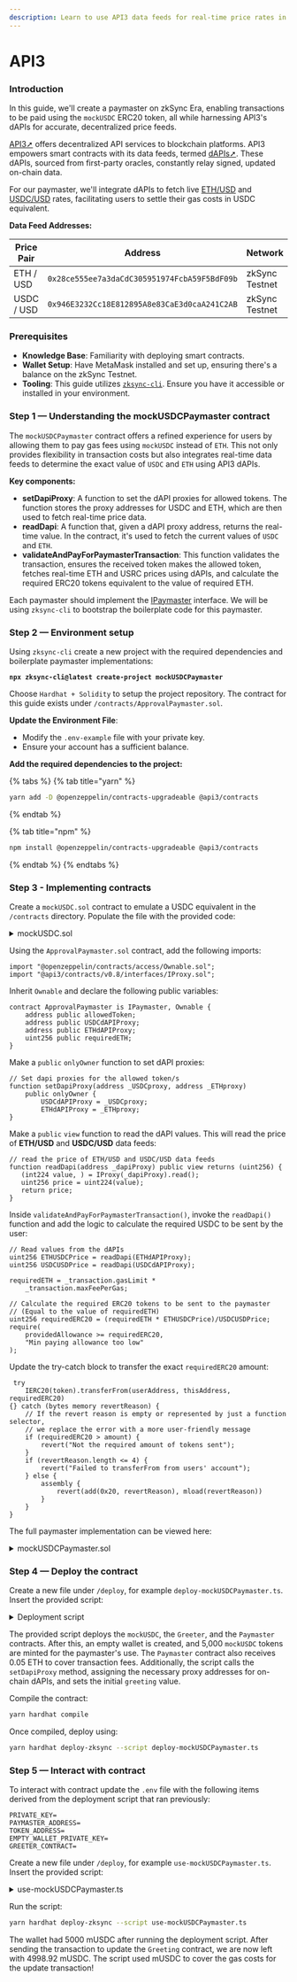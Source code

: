 ```yaml
---
description: Learn to use API3 data feeds for real-time price rates in a paymaster.
---
```


# API3

### Introduction

In this guide, we'll create a paymaster on zkSync Era, enabling transactions to be paid using the `mockUSDC` ERC20 token, all while harnessing API3's dAPIs for accurate, decentralized price feeds.

[API3➚](https://api3.org/) offers decentralized API services to blockchain platforms. API3 empowers smart contracts with its data feeds, termed [dAPIs➚](https://docs.api3.org/guides/dapis/subscribing-self-funded-dapis/). These dAPIs, sourced from first-party oracles, constantly relay signed, updated on-chain data.

For our paymaster, we'll integrate dAPIs to fetch live [ETH/USD](https://market.api3.org/dapis/zksync-goerli-testnet/ETH-USD) and [USDC/USD](https://market.api3.org/dapis/zksync-goerli-testnet/USDC-USD) rates, facilitating users to settle their gas costs in USDC equivalent.

**Data Feed Addresses:**

<table><thead><tr><th width="156">Price Pair</th><th width="353.3333333333333">Address</th><th>Network</th></tr></thead><tbody><tr><td>ETH / USD</td><td><code>0x28ce555ee7a3daCdC305951974FcbA59F5BdF09b</code></td><td>zkSync Testnet</td></tr><tr><td>USDC / USD</td><td><code>0x946E3232Cc18E812895A8e83CaE3d0caA241C2AB</code></td><td>zkSync Testnet</td></tr></tbody></table>

### Prerequisites

- **Knowledge Base**: Familiarity with deploying smart contracts.
- **Wallet Setup**: Have MetaMask installed and set up, ensuring there's a balance on the zkSync Testnet.
- **Tooling**: This guide utilizes [`zksync-cli`](../../tooling/zksync-cli/README.md). Ensure you have it accessible or installed in your environment.

### Step 1 — Understanding the **mockUSDCPaymaster contract**

The `mockUSDCPaymaster` contract offers a refined experience for users by allowing them to pay gas fees using `mockUSDC` instead of `ETH`. This not only provides flexibility in transaction costs but also integrates real-time data feeds to determine the exact value of `USDC` and `ETH` using API3 dAPIs.

**Key components:**

- **setDapiProxy**: A function to set the dAPI proxies for allowed tokens. The function stores the proxy addresses for USDC and ETH, which are then used to fetch real-time price data.
- **readDapi**: A function that, given a dAPI proxy address, returns the real-time value. In the contract, it's used to fetch the current values of `USDC` and `ETH`.
- **validateAndPayForPaymasterTransaction**: This function validates the transaction, ensures the received token makes the allowed token, fetches real-time ETH and USRC prices using dAPIs, and calculate the required ERC20 tokens equivalent to the value of required ETH.&#x20;

Each paymaster should implement the [IPaymaster](https://github.com/matter-labs/v2-testnet-contracts/blob/main/l2/system-contracts/interfaces/IPaymaster.sol) interface. We will be using `zksync-cli` to bootstrap the boilerplate code for this paymaster.

### Step 2 — Environment setup

Using `zksync-cli` create a new project with the required dependencies and boilerplate paymaster implementations:

<pre class="language-bash"><code class="lang-bash"><strong>npx zksync-cli@latest create-project mockUSDCPaymaster
</strong></code></pre>

Choose `Hardhat + Solidity` to setup the project repository. The contract for this guide exists under `/contracts/ApprovalPaymaster.sol`.&#x20;

**Update the Environment File**:

- Modify the `.env-example` file with your private key.
- Ensure your account has a sufficient balance.

**Add the required dependencies to the project:**

{% tabs %}
{% tab title="yarn" %}

```bash
yarn add -D @openzeppelin/contracts-upgradeable @api3/contracts
```

{% endtab %}

{% tab title="npm" %}

```bash
npm install @openzeppelin/contracts-upgradeable @api3/contracts
```

{% endtab %}
{% endtabs %}

### Step 3 - Implementing contracts

Create a `mockUSDC.sol` contract to emulate a USDC equivalent in the `/contracts` directory. Populate the file with the provided code:

<details>

<summary>mockUSDC.sol</summary>

```solidity

// SPDX-License-Identifier: UNLICENSED

pragma solidity ^0.8.8;

import "@openzeppelin/contracts/token/ERC20/ERC20.sol";

contract MyERC20 is ERC20 {
    uint8 private _decimals;

    constructor(
        string memory name_,
        string memory symbol_,
        uint8 decimals_
    ) ERC20(name_, symbol_) {
        _decimals = decimals_;
    }

    function mint(address _to, uint256 _amount) public returns (bool) {
        _mint(_to, _amount);
        return true;
    }

    function decimals() public view override returns (uint8) {
        return _decimals;
    }
}
```

</details>

Using the `ApprovalPaymaster.sol` contract, add the following imports:

```solidity
import "@openzeppelin/contracts/access/Ownable.sol";
import "@api3/contracts/v0.8/interfaces/IProxy.sol";
```

Inherit `Ownable` and declare the following public variables:

```solidity
contract ApprovalPaymaster is IPaymaster, Ownable {
    address public allowedToken;
    address public USDCdAPIProxy;
    address public ETHdAPIProxy;
    uint256 public requiredETH;
}
```

Make a `public` `onlyOwner` function to set dAPI proxies:

```solidity
// Set dapi proxies for the allowed token/s
function setDapiProxy(address _USDCproxy, address _ETHproxy)
    public onlyOwner {
        USDCdAPIProxy = _USDCproxy;
        ETHdAPIProxy = _ETHproxy;
}
```

Make a `public` `view` function to read the dAPI values. This will read the price of **ETH/USD** and **USDC/USD** data feeds:

```solidity
// read the price of ETH/USD and USDC/USD data feeds
function readDapi(address _dapiProxy) public view returns (uint256) {
   (int224 value, ) = IProxy(_dapiProxy).read();
   uint256 price = uint224(value);
   return price;
}
```

Inside `validateAndPayForPaymasterTransaction()`, invoke the `readDapi()` function and add the logic to calculate the required USDC to be sent by the user:

```solidity
// Read values from the dAPIs
uint256 ETHUSDCPrice = readDapi(ETHdAPIProxy);
uint256 USDCUSDPrice = readDapi(USDCdAPIProxy);

requiredETH = _transaction.gasLimit *
    _transaction.maxFeePerGas;

// Calculate the required ERC20 tokens to be sent to the paymaster
// (Equal to the value of requiredETH)
uint256 requiredERC20 = (requiredETH * ETHUSDCPrice)/USDCUSDPrice;
require(
    providedAllowance >= requiredERC20,
    "Min paying allowance too low"
);
```

Update the try-catch block to transfer the exact `requiredERC20` amount:

```solidity
 try
    IERC20(token).transferFrom(userAddress, thisAddress, requiredERC20)
{} catch (bytes memory revertReason) {
    // If the revert reason is empty or represented by just a function selector,
    // we replace the error with a more user-friendly message
    if (requiredERC20 > amount) {
        revert("Not the required amount of tokens sent");
    }
    if (revertReason.length <= 4) {
        revert("Failed to transferFrom from users' account");
    } else {
        assembly {
            revert(add(0x20, revertReason), mload(revertReason))
        }
    }
}
```

The full paymaster implementation can be viewed here:

<details>

<summary>mockUSDCPaymaster.sol</summary>

```solidity
// SPDX-License-Identifier: MIT
pragma solidity ^0.8.8;

import "@openzeppelin/contracts/token/ERC20/IERC20.sol";

import {IPaymaster, ExecutionResult, PAYMASTER_VALIDATION_SUCCESS_MAGIC}
from  "@matterlabs/zksync-contracts/l2/system-contracts/interfaces/IPaymaster.sol";
import {IPaymasterFlow} from  "@matterlabs/zksync-contracts/l2/system-contracts/interfaces/IPaymasterFlow.sol";
import {TransactionHelper, Transaction} from "@matterlabs/zksync-contracts/l2/system-contracts/libraries/TransactionHelper.sol";
import "@openzeppelin/contracts/access/Ownable.sol";
import "@api3/contracts/v0.8/interfaces/IProxy.sol";

import "@matterlabs/zksync-contracts/l2/system-contracts/Constants.sol";

contract ApprovalPaymaster is IPaymaster, Ownable {

    address public allowedToken;
    address public USDCdAPIProxy;
    address public ETHdAPIProxy;
    uint256 public requiredETH;

    modifier onlyBootloader() {
        require(
            msg.sender == BOOTLOADER_FORMAL_ADDRESS,
            "Only bootloader can call this method"
        );
        // Continue execution if called from the bootloader.
        _;
    }

    constructor(address _erc20) {
        allowedToken = _erc20;
    }

    // Set dapi proxies for the allowed token/s
    function setDapiProxy(address _USDCproxy, address _ETHproxy)
    public onlyOwner {
        USDCdAPIProxy = _USDCproxy;
        ETHdAPIProxy = _ETHproxy;
    }

    function readDapi(address _dapiProxy) public view returns (uint256) {
        (int224 value, ) = IProxy(_dapiProxy).read();
        uint256 price = uint224(value);
        return price;
    }

    function validateAndPayForPaymasterTransaction (
        bytes32,
        bytes32,
        Transaction calldata _transaction
    ) onlyBootloader external payable returns (bytes4 magic, bytes memory context) {
        // By default we consider the transaction as accepted.
        magic = PAYMASTER_VALIDATION_SUCCESS_MAGIC;
        require(
            _transaction.paymasterInput.length >= 4,
            "The standard paymaster input must be at least 4 bytes long"
        );

        bytes4 paymasterInputSelector = bytes4(
            _transaction.paymasterInput[0:4]
        );
        if (paymasterInputSelector == IPaymasterFlow.approvalBased.selector) {
            // While the transaction data consists of address, uint256 and bytes data,
            // the data is not needed for this paymaster
            (address token, uint256 amount, bytes memory data) = abi.decode(
                _transaction.paymasterInput[4:],
                (address, uint256, bytes)
            );

            // Verify if token is the correct one
            require(token == allowedToken, "Invalid token");

            // We verify that the user has provided enough allowance
            address userAddress = address(uint160(_transaction.from));

            address thisAddress = address(this);

            uint256 providedAllowance = IERC20(token).allowance(
                userAddress,
                thisAddress
            );
            // Read values from the dAPIs

            uint256 ETHUSDCPrice = readDapi(ETHdAPIProxy);
            uint256 USDCUSDPrice = readDapi(USDCdAPIProxy);

            requiredETH = _transaction.gasLimit *
                _transaction.maxFeePerGas;

            // Calculate the required ERC20 tokens to be sent to the paymaster
            // (Equal to the value of requiredETH)

            uint256 requiredERC20 = (requiredETH * ETHUSDCPrice)/USDCUSDPrice;
            require(
                providedAllowance >= requiredERC20,
                "Min paying allowance too low"
            );

            // Note, that while the minimal amount of ETH needed is tx.gasPrice * tx.gasLimit,
            // neither paymaster nor account are allowed to access this context variable.
            try
                IERC20(token).transferFrom(userAddress, thisAddress, requiredERC20)
            {} catch (bytes memory revertReason) {
                // If the revert reason is empty or represented by just a function selector,
                // we replace the error with a more user-friendly message
                if (requiredERC20 > amount) {
                    revert("Not the required amount of tokens sent");
                }
                if (revertReason.length <= 4) {
                    revert("Failed to transferFrom from users' account");
                } else {
                    assembly {
                        revert(add(0x20, revertReason), mload(revertReason))
                    }
                }
            }

            // The bootloader never returns any data, so it can safely be ignored here.
            (bool success, ) = payable(BOOTLOADER_FORMAL_ADDRESS).call{
                value: requiredETH
            }("");
            require(success, "Failed to transfer funds to the bootloader");
        } else {
            revert("Unsupported paymaster flow");
        }
    }

    function postTransaction  (
        bytes calldata _context,
        Transaction calldata _transaction,
        bytes32,
        bytes32,
        ExecutionResult _txResult,
        uint256 _maxRefundedGas
    ) onlyBootloader external payable override {
    }

    receive() external payable {}
}
```

</details>

### Step 4 — Deploy the contract

Create a new file under `/deploy`, for example `deploy-mockUSDCPaymaster.ts`. Insert the provided script:

<details>

<summary>Deployment script</summary>

```typescript
import { Wallet } from "zksync-web3";
import * as ethers from "ethers";
import { HardhatRuntimeEnvironment } from "hardhat/types";
import { Deployer } from "@matterlabs/hardhat-zksync-deploy";

require("dotenv").config();
// load wallet private key from env file
const PRIVATE_KEY = process.env.PRIVATE_KEY || "";

export default async function (hre: HardhatRuntimeEnvironment) {
  // The wallet that will deploy the token and the paymaster
  // It is assumed that this wallet already has sufficient funds on zkSync
  // ⚠️ Never commit private keys to file tracking history, or your account could be compromised.
  const wallet = new Wallet(PRIVATE_KEY);
  // The wallet that will receive ERC20 tokens
  const emptyWallet = Wallet.createRandom();
  console.log(`Empty wallet's address: ${emptyWallet.address}`);
  console.log(`Empty wallet's private key: ${emptyWallet.privateKey}`);

  const deployer = new Deployer(hre, wallet);

  // Deploying the ERC20 token
  const erc20Artifact = await deployer.loadArtifact("MyERC20");
  const erc20 = await deployer.deploy(erc20Artifact, ["USDC", "USDC", 18]);
  console.log(`ERC20 address: ${erc20.address}`);

  // Deploying the paymaster
  const paymasterArtifact = await deployer.loadArtifact("MyPaymaster");
  const paymaster = await deployer.deploy(paymasterArtifact, [erc20.address]);
  console.log(`Paymaster address: ${paymaster.address}`);

  // Supplying paymaster with ETH.
  await (
    await deployer.zkWallet.sendTransaction({
      to: paymaster.address,
      value: ethers.utils.parseEther("0.05"),
    })
  ).wait();

  // Setting the dAPIs in Paymaster. Head over to the API3 Market (https://market.api3.org) to verify dAPI proxy contract addresses and whether they're funded or not.
  const ETHUSDdAPI = "0x28ce555ee7a3daCdC305951974FcbA59F5BdF09b";
  const USDCUSDdAPI = "0x946E3232Cc18E812895A8e83CaE3d0caA241C2AB";
  const setProxy = paymaster.setDapiProxy(USDCUSDdAPI, ETHUSDdAPI);
  await (await setProxy).wait();
  console.log("dAPI Proxies Set!");

  // Deploying the Greeter contract
  const greeterContractArtifact = await deployer.loadArtifact("Greeter");
  const oldGreeting = "old greeting";
  const deployGreeter = await deployer.deploy(greeterContractArtifact, [oldGreeting]);
  console.log(`Greeter contract address: ${deployGreeter.address}`);

  // Supplying the ERC20 tokens to the empty wallet:
  await // We will give the empty wallet 5k mUSDC:
  (await erc20.mint(emptyWallet.address, "5000000000000000000000")).wait();

  console.log("Minted 5k mUSDC for the empty wallet");

  console.log(`Done!`);
}
```

</details>

The provided script deploys the `mockUSDC`, the `Greeter`, and the `Paymaster` contracts. After this, an empty wallet is created, and 5,000 `mockUSDC` tokens are minted for the paymaster's use. The `Paymaster` contract also receives 0.05 ETH to cover transaction fees. Additionally, the script calls the `setDapiProxy` method, assigning the necessary proxy addresses for on-chain dAPIs, and sets the initial `greeting` value.

Compile the contract:

```bash
yarn hardhat compile
```

Once compiled, deploy using:

```bash
yarn hardhat deploy-zksync --script deploy-mockUSDCPaymaster.ts
```

### Step 5 — Interact with contract

To interact with contract update the `.env` file with the following items derived from the deployment script that ran previously:

```
PRIVATE_KEY=
PAYMASTER_ADDRESS=
TOKEN_ADDRESS=
EMPTY_WALLET_PRIVATE_KEY=
GREETER_CONTRACT=
```

Create a new file under `/deploy`, for example `use-mockUSDCPaymaster.ts`. Insert the provided script:

<details>

<summary>use-mockUSDCPaymaster.ts</summary>

```typescript
import { ContractFactory, Provider, utils, Wallet } from "zksync-web3";
import * as ethers from "ethers";
import { HardhatRuntimeEnvironment } from "hardhat/types";
import { Deployer } from "@matterlabs/hardhat-zksync-deploy";

require("dotenv").config();

// Put the address of the deployed paymaster and the Greeter Contract in the .env file
const PAYMASTER_ADDRESS = process.env.PAYMASTER_ADDRESS || "";
const GREETER_CONTRACT_ADDRESS = process.env.GREETER_CONTRACT || "";

// Put the address of the ERC20 token in the .env file:
const TOKEN_ADDRESS = process.env.TOKEN_ADDRESS || "";

function getToken(hre: HardhatRuntimeEnvironment, wallet: Wallet) {
  const artifact = hre.artifacts.readArtifactSync("MyERC20");
  return new ethers.Contract(TOKEN_ADDRESS, artifact.abi, wallet);
}

// Greeter contract
function getGreeter(hre: HardhatRuntimeEnvironment, wallet: Wallet) {
  const artifact = hre.artifacts.readArtifactSync("Greeter");
  return new ethers.Contract(GREETER_CONTRACT_ADDRESS, artifact.abi, wallet);
}

// Wallet private key
// ⚠️ Never commit private keys to file tracking history, or your account could be compromised.
const EMPTY_WALLET_PRIVATE_KEY = process.env.EMPTY_WALLET_PRIVATE_KEY || "";
export default async function (hre: HardhatRuntimeEnvironment) {
  const provider = new Provider("https://testnet.era.zksync.dev");
  const emptyWallet = new Wallet(EMPTY_WALLET_PRIVATE_KEY, provider);

  // Obviously this step is not required, but it is here purely to demonstrate that indeed the wallet has no ether.
  const ethBalance = await emptyWallet.getBalance();
  if (!ethBalance.eq(0)) {
    throw new Error("The wallet is not empty");
  }

  const erc20Balance = await emptyWallet.getBalance(TOKEN_ADDRESS);
  console.log(`ERC20 balance of the user before tx: ${erc20Balance}`);

  const greeter = getGreeter(hre, emptyWallet);
  const erc20 = getToken(hre, emptyWallet);

  const gasPrice = await provider.getGasPrice();

  // Loading the Paymaster Contract
  const deployer = new Deployer(hre, emptyWallet);
  const paymasterArtifact = await deployer.loadArtifact("MyPaymaster");

  const PaymasterFactory = new ContractFactory(paymasterArtifact.abi, paymasterArtifact.bytecode, deployer.zkWallet);
  const PaymasterContract = PaymasterFactory.attach(PAYMASTER_ADDRESS);

  // Estimate gas fee for the transaction
  const gasLimit = await greeter.estimateGas.setGreeting("new updated greeting", {
    customData: {
      gasPerPubdata: utils.DEFAULT_GAS_PER_PUBDATA_LIMIT,
      paymasterParams: utils.getPaymasterParams(PAYMASTER_ADDRESS, {
        type: "ApprovalBased",
        token: TOKEN_ADDRESS,
        // Set a large allowance just for estimation
        minimalAllowance: ethers.BigNumber.from(`100000000000000000000`),
        // Empty bytes as testnet paymaster does not use innerInput
        innerInput: new Uint8Array(),
      }),
    },
  });

  // Gas estimation:
  const fee = gasPrice.mul(gasLimit.toString());
  console.log(`Estimated ETH FEE (gasPrice * gasLimit): ${fee}`);

  // Calling the dAPI to get the ETH price:
  const ETHUSD = await PaymasterContract.readDapi("0x28ce555ee7a3daCdC305951974FcbA59F5BdF09b");
  const USDCUSD = await PaymasterContract.readDapi("0x946E3232Cc18E812895A8e83CaE3d0caA241C2AB");

  // Checks old allowance (for testing purposes):
  const checkSetAllowance = await erc20.allowance(emptyWallet.address, PAYMASTER_ADDRESS);
  console.log(`ERC20 allowance for paymaster : ${checkSetAllowance}`);

  console.log(`ETH/USD dAPI Value: ${ETHUSD}`);
  console.log(`USDC/USD dAPI Value: ${USDCUSD}`);

  // Calculating the USD fee:
  const usdFee = fee.mul(ETHUSD).div(USDCUSD);
  console.log(`Estimated USD FEE: ${usdFee}`);

  console.log(`Current message is: ${await greeter.greet()}`);

  // Encoding the "ApprovalBased" paymaster flow's input
  const paymasterParams = utils.getPaymasterParams(PAYMASTER_ADDRESS, {
    type: "ApprovalBased",
    token: TOKEN_ADDRESS,
    // set minimalAllowance to the estimated fee in erc20
    minimalAllowance: ethers.BigNumber.from(usdFee),
    // empty bytes as testnet paymaster does not use innerInput
    innerInput: new Uint8Array(),
  });

  await (
    await greeter.connect(emptyWallet).setGreeting(`new greeting updated at ${new Date().toUTCString()}`, {
      // specify gas values
      maxFeePerGas: gasPrice,
      maxPriorityFeePerGas: 0,
      gasLimit: gasLimit,
      // paymaster info
      customData: {
        paymasterParams: paymasterParams,
        gasPerPubdata: utils.DEFAULT_GAS_PER_PUBDATA_LIMIT,
      },
    })
  ).wait();

  const newErc20Balance = await emptyWallet.getBalance(TOKEN_ADDRESS);

  console.log(`ERC20 Balance of the user after tx: ${newErc20Balance}`);
  console.log(`Transaction fee paid in ERC20 was ${erc20Balance.sub(newErc20Balance)}`);
  console.log(`Message in contract now is: ${await greeter.greet()}`);
}
```

</details>

Run the script:

```bash
yarn hardhat deploy-zksync --script use-mockUSDCPaymaster.ts
```

The wallet had 5000 mUSDC after running the deployment script. After sending the transaction to update the `Greeting` contract, we are now left with 4998.92 mUSDC. The script used mUSDC to cover the gas costs for the update transaction!
